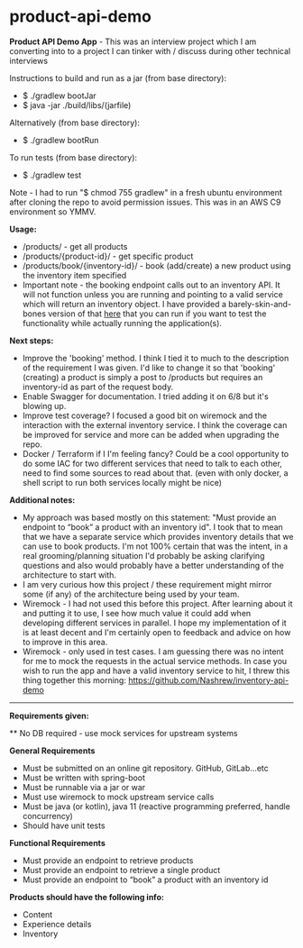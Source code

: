 # product-api-demo
**Product API Demo App** - This was an interview project which I am converting into to a project I can tinker with / discuss during other technical interviews

Instructions to build and run as a jar (from base directory):
  - $ ./gradlew bootJar
  - $ java -jar ./build/libs/(jarfile)

Alternatively (from base directory):
  - $ ./gradlew bootRun

To run tests (from base directory):
  - $ ./gradlew test

Note - I had to run "$ chmod 755 gradlew" in a fresh ubuntu environment after cloning the repo to avoid permission issues. This was in an AWS C9 environment so YMMV.

**Usage:**
  - /products/ - get all products
  - /products/{product-id}/ - get specific product
  - /products/book/{inventory-id}/ - book (add/create) a new product using the inventory item specified
  - Important note - the booking endpoint calls out to an inventory API. It will not function unless you are running and pointing to a valid service which will return an inventory object. I have provided a barely-skin-and-bones version of that [here](https://github.com/Nashrew/inventory-api-demo) that you can run if you want to test the functionality while actually running the application(s).

**Next steps:**
  - Improve the 'booking' method. I think I tied it to much to the description of the requirement I was given. I'd like to change it so that 'booking' (creating) a product is simply a post to /products but requires an inventory-id as part of the request body.
  - Enable Swagger for documentation. I tried adding it on 6/8 but it's blowing up.
  - Improve test coverage? I focused a good bit on wiremock and the interaction with the external inventory service. I think the coverage can be improved for service and more can be added when upgrading the repo.
  - Docker / Terraform if I I'm feeling fancy? Could be a cool opportunity to do some IAC for two different services that need to talk to each other, need to find some sources to read about that. (even with only docker, a shell script to run both services locally might be nice)

**Additional notes:**
  - My approach was based mostly on this statement: "Must provide an endpoint to “book” a product with an inventory id". I took that to mean that we have a separate service which provides inventory details that we can use to book products. I'm not 100% certain that was the intent, in a real grooming/planning situation I'd probably be asking clarifying questions and also would probably have a better understanding of the architecture to start with.
  - I am very curious how this project / these requirement might mirror some (if any) of the architecture being used by your team. 
  - Wiremock - I had not used this before this project. After learning about it and putting it to use, I see how much value it could add when developing different services in parallel. I hope my implementation of it is at least decent and I'm certainly open to feedback and advice on how to improve in this area.
  - Wiremock - only used in test cases. I am guessing there was no intent for me to mock the requests in the actual service methods. In case you wish to run the app and have a valid inventory service to hit, I threw this thing together this morning: https://github.com/Nashrew/inventory-api-demo

----

**Requirements given:**

** No DB required - use mock services for upstream systems

**General Requirements**
  - Must be submitted on an online git repository. GitHub, GitLab…etc
  - Must be written with spring-boot
  - Must be runnable via a jar or war
  - Must use wiremock to mock upstream service calls
  - Must be java (or kotlin), java 11 (reactive programming preferred, handle concurrency)
  - Should have unit tests

**Functional Requirements**
  - Must provide an endpoint to retrieve products
  - Must provide an endpoint to retrieve a single product
  - Must provide an endpoint to “book” a product with an inventory id

**Products should have the following info:**
  - Content
  - Experience details
  - Inventory
